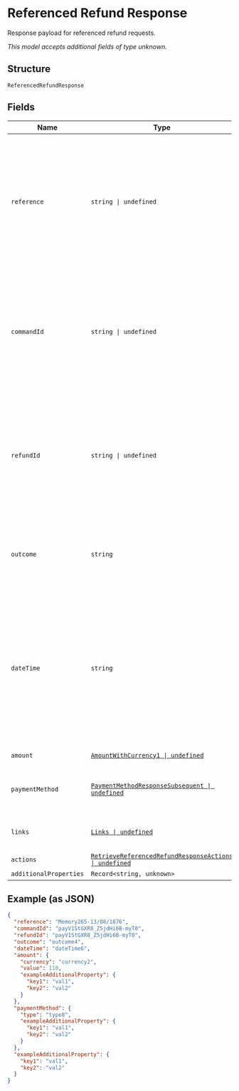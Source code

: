 
# Referenced Refund Response

Response payload for referenced refund requests.

*This model accepts additional fields of type unknown.*

## Structure

`ReferencedRefundResponse`

## Fields

| Name | Type | Tags | Description |
|  --- | --- | --- | --- |
| `reference` | `string \| undefined` | Optional | Unique reference generated by you that is used to identify a payment throughout its lifecycle.<br><br>**Constraints**: *Minimum Length*: `1`, *Maximum Length*: `64` |
| `commandId` | `string \| undefined` | Optional | Globally unique identifer defined by Worldpay.<br><br>**Constraints**: *Minimum Length*: `25`, *Maximum Length*: `25`, *Pattern*: `^[A-Za-z0-9_-]{25}$` |
| `refundId` | `string \| undefined` | Optional | Globally unique identifer defined by Worldpay.<br><br>**Constraints**: *Minimum Length*: `25`, *Maximum Length*: `25`, *Pattern*: `^[A-Za-z0-9_-]{25}$` |
| `outcome` | `string` | Required | Outcome of the request; one of the following: refused \| refunded \| partially refunded. |
| `dateTime` | `string` | Required | Date and time, conforming to the ISO-8601 specification, that the transaction was received and processed.<br><br>**Constraints**: *Minimum Length*: `1`, *Maximum Length*: `20` |
| `amount` | [`AmountWithCurrency1 \| undefined`](../../doc/models/amount-with-currency-1.md) | Optional | the value and currency |
| `paymentMethod` | [`PaymentMethodResponseSubsequent \| undefined`](../../doc/models/payment-method-response-subsequent.md) | Optional | Response data specific to the payment method. |
| `links` | [`Links \| undefined`](../../doc/models/links.md) | Optional | HATEOAS links for response payloads. |
| `actions` | [`RetrieveReferencedRefundResponseActions \| undefined`](../../doc/models/retrieve-referenced-refund-response-actions.md) | Optional | - |
| `additionalProperties` | `Record<string, unknown>` | Optional | - |

## Example (as JSON)

```json
{
  "reference": "Memory265-13/08/1876",
  "commandId": "payV1StGXR8_Z5jdHi6B-myT0",
  "refundId": "payV1StGXR8_Z5jdHi6B-myT0",
  "outcome": "outcome4",
  "dateTime": "dateTime6",
  "amount": {
    "currency": "currency2",
    "value": 110,
    "exampleAdditionalProperty": {
      "key1": "val1",
      "key2": "val2"
    }
  },
  "paymentMethod": {
    "type": "type8",
    "exampleAdditionalProperty": {
      "key1": "val1",
      "key2": "val2"
    }
  },
  "exampleAdditionalProperty": {
    "key1": "val1",
    "key2": "val2"
  }
}
```

